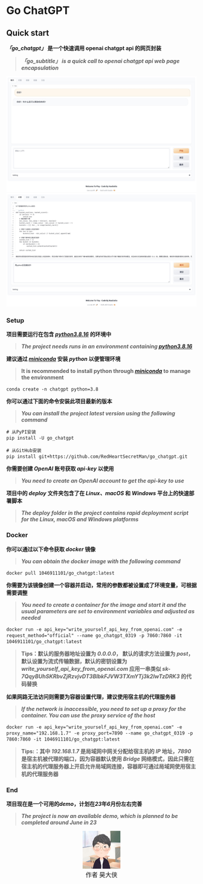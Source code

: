 # Go ChatGPT


## Quick start
***「go_chatgpt」* 是一个快速调用 openai chatgpt api 的网页封装**

> ***「go_subtitle」 is a quick call to openai chatgpt api web page encapsulation***

<img src="./assets/chat.jpg" alt="chat" width="800;" />

<img src="./assets/ask.jpg" alt="ask" width="800;" />



### Setup

**项目需要运行在包含 *[python3.8.16](https://www.python.org/downloads/release/python-3816/)* 的环境中**

> ***The project needs runs in an environment containing [python3.8.16](https://www.python.org/downloads/release/python-3816/)***

**建议通过 *[miniconda](https://docs.conda.io/en/latest/miniconda.html)* 安装 *python* 以便管理环境**

> **It is recommended to install python through *[miniconda](https://docs.conda.io/en/latest/miniconda.html)* to manage the environment**

```shell
conda create -n chatgpt python=3.8 
```

**你可以通过下面的命令安装此项目最新的版本**

> ***You can install the project latest version using the following command***

```shell
# 从PyPI安装
pip install -U go_chatgpt

# 从GitHub安装
pip install git+https://github.com/RedHeartSecretMan/go_chatgpt.git
```

**你需要创建 *OpenAI* 账号获取 *api-key* 以使用**
> ***You need to create an OpenAI account to get the api-key to use***

**项目中的 *deploy* 文件夹包含了在 *Linux、macOS* 和 *Windows* 平台上的快速部署脚本**
> ***The deploy folder in the project contains rapid deployment script for the Linux, macOS and Windows platforms***

### Docker
**你可以通过以下命令获取 *docker* 镜像**
> ***You can obtain the docker image with the following command***
```shell
docker pull 1046911101/go_chatgpt:latest 
```

**你需要为该镜像创建一个容器并启动，常用的参数都被设置成了环境变量，可根据需要调整**

> ***You need to create a container for the image and start it and the usual parameters are set to environment variables and adjusted as needed***
```shell
docker run -e api_key="write_yourself_api_key_from_openai.com" -e request_method="official" --name go_chatgpt_0319 -p 7860:7860 -it 1046911101/go_chatgpt:latest
```
> **Tips：默认的服务器地址设置为 *0.0.0.0*， 默认的请求方法设置为 *post*，默认设置为流式传输数据，默认的密钥设置为 *write_yourself_api_key_from_openai.com* 应用一串类似 *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* 的代码替换**

**如果网路无法访问则需要为容器设置代理，建议使用宿主机的代理服务器**

> ***If the network is inaccessible, you need to set up a proxy for the container. You can use the proxy service of the host***
```shell
docker run -e api_key="write_yourself_api_key_from_openai.com" -e proxy_name="192.168.1.7" -e proxy_port=7890 --name go_chatgpt_0319 -p 7860:7860 -it 1046911101/go_chatgpt:latest
```
> **Tips:：其中 *192.168.1.7* 是局域网中网关分配给宿主机的 *IP* 地址，*7890* 是宿主机被代理的端口，因为容器默认使用 *Bridge* 网络模式，因此只需在宿主机的代理服务器上开启允许局域网连接，容器即可通过局域网使用宿主机的代理服务器**

### End

**项目现在是一个可用的*demo*，计划在*23*年*6*月份左右完善**

> ***The project is now an available demo, which is planned to be completed around June in 23***

<div align="center"><img src="./assets/avatar.jpeg" width="100" height="100" /></div>
<div align="center"><font face="楷体" size="3">作者 昊大侠</font></div>

